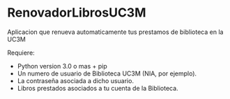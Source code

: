 # RenovadorLibrosUC3M
Aplicacion que renueva automaticamente tus prestamos de biblioteca en la UC3M

Requiere: 
- Python version 3.0 o mas + pip 
- Un numero de usuario de Biblioteca UC3M (NIA, por ejemplo).
- La contraseña asociada a dicho usuario. 
- Libros prestados asociados a tu cuenta de la Biblioteca. 
